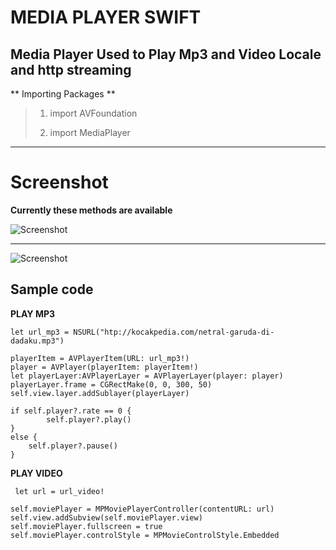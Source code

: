 MEDIA PLAYER SWIFT
=====================

Media Player Used to Play Mp3 and Video Locale and http streaming
----------------------------------

** Importing Packages **
> 1) import AVFoundation
>
> 2) import MediaPlayer

---------------

Screenshot
==========
**Currently these methods are available**


![Screenshot](http://i.imgur.com/WKw6teu.png)

----------

![Screenshot](http://i.imgur.com/4fHOfH1.jpg)



Sample code
-----------

**PLAY MP3**

	let url_mp3 = NSURL("htp://kocakpedia.com/netral-garuda-di-dadaku.mp3")
    
    playerItem = AVPlayerItem(URL: url_mp3!)
    player = AVPlayer(playerItem: playerItem!)
    let playerLayer:AVPlayerLayer = AVPlayerLayer(player: player)
    playerLayer.frame = CGRectMake(0, 0, 300, 50)
    self.view.layer.addSublayer(playerLayer)

    if self.player?.rate == 0 {
            self.player?.play()
    }
    else {
        self.player?.pause()
    }

**PLAY VIDEO**
	
	 let url = url_video!
            
    self.moviePlayer = MPMoviePlayerController(contentURL: url)
    self.view.addSubview(self.moviePlayer.view)
    self.moviePlayer.fullscreen = true
    self.moviePlayer.controlStyle = MPMovieControlStyle.Embedded







